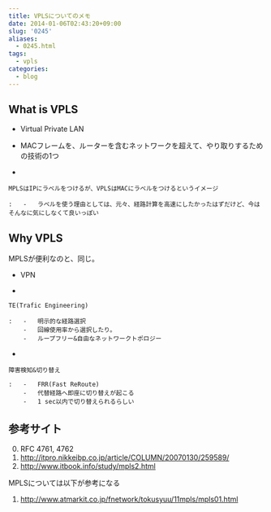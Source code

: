 ```yaml
---
title: VPLSについてのメモ
date: 2014-01-06T02:43:20+09:00
slug: '0245'
aliases:
  - 0245.html
tags:
  - vpls
categories:
  - blog
---
```


## What is VPLS

-   Virtual Private LAN

-   MACフレームを、ルーターを含むネットワークを超えて、やり取りするための技術の1つ

-   

    MPLSはIPにラベルをつけるが、VPLSはMACにラベルをつけるというイメージ

    :   -   ラベルを使う理由としては、元々、経路計算を高速にしたかったはずだけど、今はそんなに気にしなくて良いっぽい

## Why VPLS

MPLSが便利なのと、同じ。

-   VPN

-   

    TE(Trafic Engineering)

    :   -   明示的な経路選択
        -   回線使用率から選択したり。
        -   ループフリー&自由なネットワークトポロジー

-   

    障害検知&切り替え

    :   -   FRR(Fast ReRoute)
        -   代替経路へ即座に切り替えが起こる
        -   1 sec以内で切り替えられるらしい

## 参考サイト

0.  RFC 4761, 4762
1.  <http://itpro.nikkeibp.co.jp/article/COLUMN/20070130/259589/>
2.  <http://www.itbook.info/study/mpls2.html>

MPLSについては以下が参考になる

1.  <http://www.atmarkit.co.jp/fnetwork/tokusyuu/11mpls/mpls01.html>

